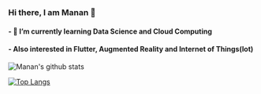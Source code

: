 ### Hi there, I am Manan 👋
#### - 🌱 I’m currently learning Data Science and Cloud Computing
#### - Also interested in Flutter, Augmented Reality and Internet of Things(Iot)

![Manan's github stats](https://github-readme-stats.vercel.app/api?username=manan-bedi2908&show_icons=true&theme=tokyonight)


[![Top Langs](https://github-readme-stats.vercel.app/api/top-langs/?username=manan-bedi2908)](https://github.com/manan-bedi2908/github-readme-stats)



